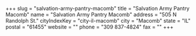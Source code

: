 +++
slug = "salvation-army-pantry-macomb"
title = "Salvation Army Pantry Macomb"
name = "Salvation Army Pantry Macomb"
address = "505 N Randolph St."
cityIndexKey = "city-il-macomb"
city = "Macomb"
state = "IL"
postal = "61455"
website = ""
phone = "309 837-4824"
fax = ""
+++
